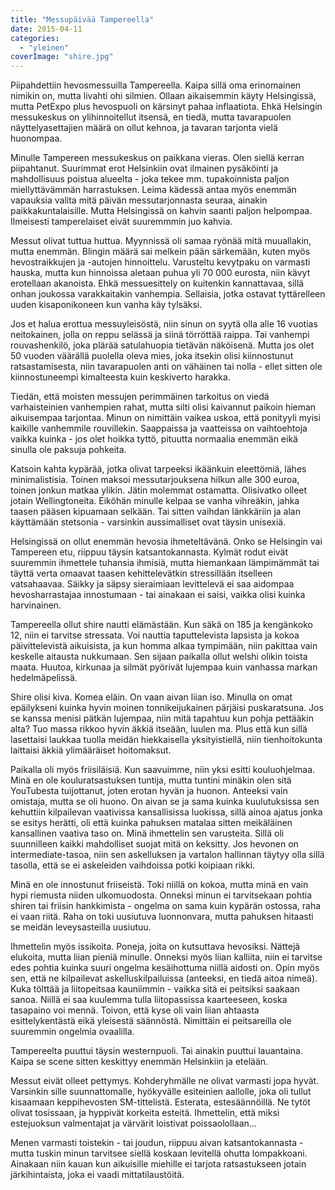 ```yaml
---
title: "Messupäivää Tampereella"
date: 2015-04-11
categories: 
  - "yleinen"
coverImage: "shire.jpg"
---
```


Piipahdettiin hevosmessuilla Tampereella. Kaipa sillä oma erinomainen nimikin on, mutta livahti ohi silmien. Ollaan aikaisemmin käyty Helsingissä, mutta PetExpo plus hevospuoli on kärsinyt pahaa inflaatiota. Ehkä Helsingin messukeskus on ylihinnoitellut itsensä, en tiedä, mutta tavarapuolen näyttelyasettajien määrä on ollut kehnoa, ja tavaran tarjonta vielä huonompaa.

<!--more-->

Minulle Tampereen messukeskus on paikkana vieras. Olen siellä kerran piipahtanut. Suurimmat erot Helsinkiin ovat ilmainen pysäköinti ja mahdollisuus poistua alueelta - joka tekee mm. tupakoinnista paljon miellyttävämmän harrastuksen. Leima kädessä antaa myös enemmän vapauksia valita mitä päivän messutarjonnasta seuraa, ainakin paikkakuntalaisille. Mutta Helsingissä on kahvin saanti paljon helpompaa. Ilmeisesti tamperelaiset eivät suuremmmin juo kahvia.

Messut olivat tuttua huttua. Myynnissä oli samaa ryönää mitä muuallakin, mutta enemmän. Blingin määrä sai melkein pään särkemään, kuten myös hevostraikkujen ja -autojen hinnoittelu. Varusteltu kevytpaku on varmasti hauska, mutta kun hinnoissa aletaan puhua yli 70 000 eurosta, niin kävyt erotellaan akanoista. Ehkä messuesittely on kuitenkin kannattavaa, sillä onhan joukossa varakkaitakin vanhempia. Sellaisia, jotka ostavat tyttärelleen uuden kisaponikoneen kun vanha käy tylsäksi.

Jos et halua erottua messuyleisöstä, niin sinun on syytä olla alle 16 vuotias neitokainen, jolla on reppu selässä ja siinä törröttää raippa. Tai vanhempi rouvashenkilö, joka plärää satulahuopia tietävän näköisenä. Mutta jos olet 50 vuoden väärällä puolella oleva mies, joka itsekin olisi kiinnostunut ratsastamisesta, niin tavarapuolen anti on vähäinen tai nolla - ellet sitten ole kiinnostuneempi kimalteesta kuin keskiverto harakka.

Tiedän, että moisten messujen perimmäinen tarkoitus on viedä varhaisteinien vanhempien rahat, mutta silti olisi kaivannut paikoin hieman aikuisempaa tarjontaa. Minun on nimittäin vaikea uskoa, että ponityyli myisi kaikille vanhemmile rouvillekin. Saappaissa ja vaatteissa on vaihtoehtoja vaikka kuinka - jos olet hoikka tyttö, pituutta normaalia enemmän eikä sinulla ole paksuja pohkeita.

Katsoin kahta kypärää, jotka olivat tarpeeksi ikäänkuin eleettömiä, lähes minimalistisia. Toinen maksoi messutarjouksena hilkun alle 300 euroa, toinen jonkun matkaa ylikin. Jätin molemmat ostamatta. Olisivatko olleet jotain Wellingtoneita. Eiköhän minulle kelpaa se vanha vihreäkin, jahka taasen pääsen kipuamaan selkään. Tai sitten vaihdan länkkäriin ja alan käyttämään stetsonia - varsinkin aussimalliset ovat täysin unisexiä.

Helsingissä on ollut enemmän hevosia ihmeteltävänä. Onko se Helsingin vai Tampereen etu, riippuu täysin katsantokannasta. Kylmät rodut eivät suuremmin ihmettele tuhansia ihmisiä, mutta hiemankaan lämpimämmät tai täyttä verta omaavat taasen kehittelevätkin stressillään itselleen vatsahaavaa. Säikky ja säpsy sieraimiaan levittelevä ei saa aidompaa hevosharrastajaa innostumaan - tai ainakaan ei saisi, vaikka olisi kuinka harvinainen.

Tampereella ollut shire nautti elämästään. Kun säkä on 185 ja kengänkoko 12, niin ei tarvitse stressata. Voi nauttia taputtelevista lapsista ja kokoa päivittelevistä aikuisista, ja kun homma alkaa tympimään, niin pakittaa vain keskelle aitausta nukkumaan. Sen sijaan paikalla ollut welshi olikin toista maata. Huutoa, kirkunaa ja silmät pyörivät lujempaa kuin vanhassa markan hedelmäpelissä.

Shire olisi kiva. Komea eläin. On vaan aivan liian iso. Minulla on omat epäilykseni kuinka hyvin moinen tonnikeijukainen pärjäisi puskaratsuna. Jos se kanssa menisi pätkän lujempaa, niin mitä tapahtuu kun pohja pettääkin alta? Tuo massa rikkoo hyvin äkkiä itseään, luulen ma. Plus että kun sillä lasettaisi laukkaa tuolla meidän hiekkaisella yksityistiellä, niin tienhoitokunta laittaisi äkkiä ylimääräiset hoitomaksut.

Paikalla oli myös friisiläisiä. Kun saavuimme, niin yksi esitti kouluohjelmaa. Minä en ole kouluratsastuksen tuntija, mutta tuntini minäkin olen sitä YouTubesta tuijottanut, joten erotan hyvän ja huonon. Anteeksi vain omistaja, mutta se oli huono. On aivan se ja sama kuinka kuulutuksissa sen kehuttiin kilpailevan vaativissa kansallisissa luokissa, sillä ainoa ajatus jonka se esitys herätti, oli että kuinka pahuksen matalaa sitten meikäläinen kansallinen vaativa taso on. Minä ihmettelin sen varusteita. Sillä oli suunnilleen kaikki mahdolliset suojat mitä on keksitty. Jos hevonen on intermediate-tasoa, niin sen askelluksen ja vartalon hallinnan täytyy olla sillä tasolla, että se ei askeleiden vaihdoissa potki koipiaan rikki.

Minä en ole innostunut friiseistä. Toki niillä on kokoa, mutta minä en vain hypi riemusta niiden ulkomuodosta. Onneksi minun ei tarvitsekaan pohtia shiren tai friisin hankkimista - ongelma on sama kuin kypärän ostossa, raha ei vaan riitä. Raha on toki uusiutuva luonnonvara, mutta pahuksen hitaasti se meidän leveysasteilla uusiutuu.

Ihmettelin myös issikoita. Poneja, joita on kutsuttava hevosiksi. Nättejä elukoita, mutta liian pieniä minulle. Onneksi myös liian kalliita, niin ei tarvitse edes pohtia kuinka suuri ongelma kesäihottuma niillä aidosti on. Opin myös sen, että ne kilpailevat askelluskilpailuissa (anteeksi, en tiedä aitoa nimeä). Kuka tölttää ja liitopeitsaa kauniimmin - vaikka sitä ei peitsiksi saakaan sanoa. Niillä ei saa kuulemma tulla liitopassissa kaarteeseen, koska tasapaino voi mennä. Toivon, että kyse oli vain liian ahtaasta esittelykentästä eikä yleisestä säännöstä. Nimittäin ei peitsareilla ole suuremmin ongelmia ovaalilla.

Tampereelta puuttui täysin westernpuoli. Tai ainakin puuttui lauantaina. Kaipa se scene sitten keskittyy enemmän Helsinkiin ja etelään.

Messut eivät olleet pettymys. Kohderyhmälle ne olivat varmasti jopa hyvät. Varsinkin sille suunnattomalle, hyökyvälle esiteinien aallolle, joka oli tullut kisaamaan keppihevosten SM-tittelistä. Esterata, estesäännöillä. Ne tytöt olivat tosissaan, ja hyppivät korkeita esteitä. Ihmettelin, että miksi estejuoksun valmentajat ja värvärit loistivat poissaolollaan...

Menen varmasti toistekin - tai joudun, riippuu aivan katsantokannasta - mutta tuskin minun tarvitsee siellä koskaan levitellä ohutta lompakkoani. Ainakaan niin kauan kun aikuisille miehille ei tarjota ratsastukseen jotain järkihintaista, joka ei vaadi mittatilaustöitä.
